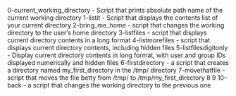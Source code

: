 0-current_working_directory - Script that prints absolute path name of the current working directory
1-listit - Script that displays the contents list of your current directory
2-bring_me_home - script that changes the working directory to the user’s home directory
3-listfiles - script that displays current directory contents in a long format
4-listmorefiles - script that displays current directory contents, including hidden files
5-listfilesdigitonly - Display current directory contents in long format, with user and group IDs displayed numerically and hidden files
6-firstdirectory - a script that creates a directory named my_first_directory in the /tmp/ directory
7-movethatfile - script that moves the file betty from /tmp/ to /tmp/my_first_directory
8
9
10-back - a script that changes the working directory to the previous one
